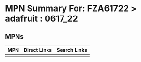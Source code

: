 



# MPN Summary For: FZA61722 > adafruit : 0617_22

## MPNs
  

|MPN|Direct Links|Search Links|
| :--- | :--- | :--- |
||||
